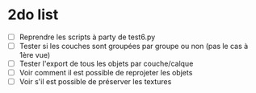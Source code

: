 # 2do list

- [ ] Reprendre les scripts à party de test6.py
- [ ] Tester si les couches sont groupées par groupe ou non (pas le cas à 1ère vue)
- [ ] Tester l'export de tous les objets par couche/calque
- [ ] Voir comment il est possible de reprojeter les objets
- [ ] Voir s'il est possible de préserver les textures